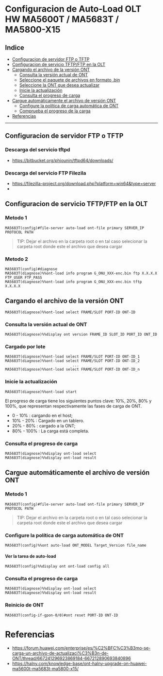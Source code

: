 # Configuracion de Auto-Load OLT HW MA5600T / MA5683T / MA5800-X15

## Indice
- [Configuracion de servidor FTP o TFTP](#id1)
- [Configuracion de servicio TFTP/FTP en la OLT](#id2)
- [Cargando el archivo de la versión ONT](#id3)
    - [Consulta la versión actual de ONT](#id3.1)
    - [Seleccione el paquete de archivos en formato .bin](#id3.2)
    - [Seleccione la ONT que desea actualizar](#id3.3)
    - [Inicie la actualización](#id3.4)
    - [Consulta el progreso de carga](#id3.5)
- [Cargue automáticamente el archivo de versión ONT](#id4)
    - [Configure la política de carga automática de ONT](#id4.1)
    - [Comprueba el progreso de la carga](#id4.2)
- [Referencias](#id5)
---

## Configuracion de servidor FTP o TFTP<a name="id1"></a>
### Descarga del servicio tftpd
- https://bitbucket.org/phjounin/tftpd64/downloads/
### Descarga del servicio FTP Filezila
- https://filezilla-project.org/download.php?platform=win64&type=server
- 
## Configuracion de servicio TFTP/FTP en la OLT <a name="id2"></a>
### Metodo 1
``` 
MA5683T(config)#file-server auto-load ont-file primary SERVER_IP PROTOCOL PATH
```
> TIP: Dejar el archivo en la carpeta root o en tal caso selecionar la carpeta root donde este el archivo que desea cargar
### Metodo 2
``` 
MA5683T(config)#diagnose
MA5683T(diagnose)%%ont-load info program G_ONU_XXX-enc.bin ftp X.X.X.X FTP_USER FTP_PASS
MA5683T(diagnose)%%ont-load info program G_ONU_XXX-enc.bin tftp X.X.X.X
```
## Cargando el archivo de la versión ONT <a name="id3"></a>
```
MA5683T(diagnose)%%ont-load select FRAME/SLOT PORT-ID ONT-ID
```
### Consulta la versión actual de ONT 
```
MA5683T(diagnose)%%display ont version FRAME_ID SLOT_ID PORT_ID ONT_ID
```
### Cargado por lote
```
MA5683T(diagnose)%%ont-load select FRAME/SLOT PORT-ID ONT-ID_1
MA5683T(diagnose)%%ont-load select FRAME/SLOT PORT-ID ONT-ID_2
                               ...
MA5683T(diagnose)%%ont-load select FRAME/SLOT PORT-ID ONT-ID_n
``` 
### Inicie la actualización

```
MA5683T(diagnose)%%ont-load start
```
El progreso de carga tiene los siguientes puntos clave: 10%, 20%, 80% y 100%, que representan respectivamente las fases de carga de ONT.

- 0 - 10% : cargando en el host;
- 10% - 20% : Cargado en un tablero.
- 20% - 80% : cargado a la ONT;
- 80% - 100% : La carga está completa.

### Consulta el progreso de carga
```
MA5683T(diagnose)%%display ont-load select
MA5683T(diagnose)%%display ont-load result
```
## Cargue automáticamente el archivo de versión ONT

### Metodo 1
``` 
MA5683T(config)#file-server auto-load ont-file primary SERVER_IP PROTOCOL PATH
```
> TIP: Dejar el archivo en la carpeta root o en tal caso selecionar la carpeta root donde este el archivo que desea cargar

### Configure la política de carga automática de ONT
```
MA5683T(config)%%ont auto-load ONT_MODEL Target_Version file_name 
```
#### Ver la tarea de auto-load
```
MA5683T(config)%%display ont ont-load config all
```
### Consulta el progreso de carga
```
MA5683T(diagnose)%%display ont-load select
MA5683T(diagnose)%%display ont-load result
```
### Reinicio de ONT
```
MA5683T(config-if-gpon-0/0)#ont reset PORT-ID ONT-ID
```
# Referencias

- https://forum.huawei.com/enterprise/es/%C2%BFC%C3%B3mo-se-carga-un-archivo-de-actualizaci%C3%B3n-de-ONT/thread/667241296923869184-667212890693840896
- https://halny.com/knowledge-base/ont-halny-upgrade-on-huawei-ma5600t-ma5683t-ma5800-x15/
